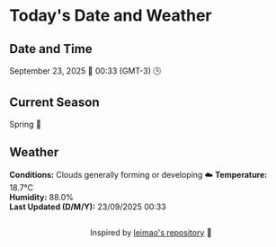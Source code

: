  # Today's Date and Weather
    
## Date and Time
September 23, 2025 📅
00:33 (GMT-3) 🕒

## Current Season
Spring 🌸
## Weather 
**Conditions:** Clouds generally forming or developing ☁️
**Temperature:** 18.7°C  
**Humidity:** 88.0%  
**Last Updated (D/M/Y):** 23/09/2025 00:33
##
<div align="center">Inspired by <a href="https://github.com/leimao/What-Is-The-Date-Today">leimao's repository</a> 🌱</div>
